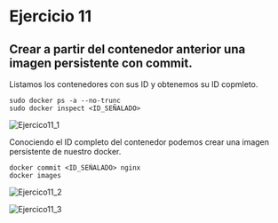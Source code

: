 # Ejercicio 11
## Crear a partir del contenedor anterior una imagen persistente con commit.
Listamos los contenedores con sus ID y obtenemos su ID copmleto.

```
sudo docker ps -a --no-trunc
sudo docker inspect <ID_SEÑALADO>
```

![Ejercico11_1](http://googledrive.com/host/0B5Yam2FWqtZPZGJWT1JHNzI1Uzg/Ejercicio11_1.png)

Conociendo el ID completo del contenedor podemos crear una imagen persistente de nuestro docker.

```
docker commit <ID_SEÑALADO> nginx
docker images
```

![Ejercico11_2](http://googledrive.com/host/0B5Yam2FWqtZPZGJWT1JHNzI1Uzg/Ejercicio11_2.png)

![Ejercico11_3](http://googledrive.com/host/0B5Yam2FWqtZPZGJWT1JHNzI1Uzg/Ejercicio11_3.png)